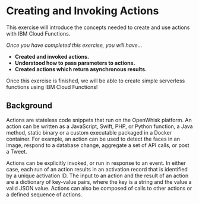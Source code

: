 # Creating and Invoking Actions

This exercise will introduce the concepts needed to create and use actions with IBM Cloud Functions.

_Once you have completed this exercise, you will have…_

* **Created and invoked actions.**
* **Understood how to pass parameters to actions.**
* **Created actions which return asynchronous results.**

Once this exercise is finished, we will be able to create simple serverless functions using IBM Cloud Functions!

## Background

Actions are stateless code snippets that run on the OpenWhisk platform. An action can be written as a JavaScript, Swift, PHP, or Python function, a Java method, static binary or a custom executable packaged in a Docker container. For example, an action can be used to detect the faces in an image, respond to a database change, aggregate a set of API calls, or post a Tweet.

Actions can be explicitly invoked, or run in response to an event. In either case, each run of an action results in an activation record that is identified by a unique activation ID. The input to an action and the result of an action are a dictionary of key-value pairs, where the key is a string and the value a valid JSON value. Actions can also be composed of calls to other actions or a defined sequence of actions.

